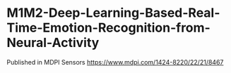# M1M2-Deep-Learning-Based-Real-Time-Emotion-Recognition-from-Neural-Activity
Published in MDPI Sensors 
https://www.mdpi.com/1424-8220/22/21/8467 
